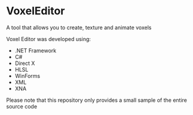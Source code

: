 VoxelEditor
===========

A tool that allows you to create, texture and animate voxels

Voxel Editor was developed using:

- .NET Framework
- C#
- Direct X
- HLSL
- WinForms
- XML
- XNA

Please note that this repository only provides a small sample of the entire source code